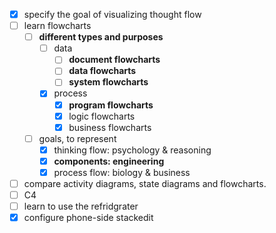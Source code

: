 - [x] specify the goal of visualizing thought flow
- [ ] learn flowcharts
  - [ ] **different types and purposes**
	- [ ] data
	  - [ ] **document flowcharts** 
      - [ ] **data flowcharts** 
	  - [ ] **system flowcharts**  
	- [x] process
      - [x] **program flowcharts** 
      - [x] logic flowcharts
      - [x] business flowcharts
  - [ ] goals, to represent
    - [x] thinking flow: psychology & reasoning
    - [x] **components: engineering**
    - [x] process flow: biology & business
- [ ] compare activity diagrams, state diagrams and flowcharts.
- [ ] C4
- [ ] learn to use the refridgrater
- [x] configure phone-side stackedit
<!--stackedit_data:
eyJoaXN0b3J5IjpbLTIxMDAwNjkxMzgsMTgwMjk4ODc5MCwxOT
EyODU4MTkwLDE3MzMxNTA2MjcsLTE3ODYzMzAyMzJdfQ==
-->